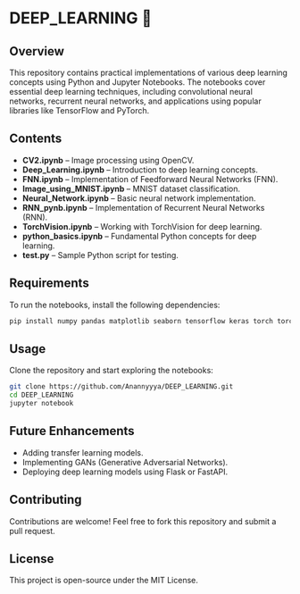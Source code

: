 # DEEP_LEARNING 🧠

## Overview
This repository contains practical implementations of various deep learning concepts using Python and Jupyter Notebooks. The notebooks cover essential deep learning techniques, including convolutional neural networks, recurrent neural networks, and applications using popular libraries like TensorFlow and PyTorch.

## Contents
- **CV2.ipynb** – Image processing using OpenCV.
- **Deep_Learning.ipynb** – Introduction to deep learning concepts.
- **FNN.ipynb** – Implementation of Feedforward Neural Networks (FNN).
- **Image_using_MNIST.ipynb** – MNIST dataset classification.
- **Neural_Network.ipynb** – Basic neural network implementation.
- **RNN_pynb.ipynb** – Implementation of Recurrent Neural Networks (RNN).
- **TorchVision.ipynb** – Working with TorchVision for deep learning.
- **python_basics.ipynb** – Fundamental Python concepts for deep learning.
- **test.py** – Sample Python script for testing.

## Requirements
To run the notebooks, install the following dependencies:

```bash
pip install numpy pandas matplotlib seaborn tensorflow keras torch torchvision opencv-python notebook
```

## Usage
Clone the repository and start exploring the notebooks:

```bash
git clone https://github.com/Anannyyya/DEEP_LEARNING.git
cd DEEP_LEARNING
jupyter notebook
```

## Future Enhancements
- Adding transfer learning models.
- Implementing GANs (Generative Adversarial Networks).
- Deploying deep learning models using Flask or FastAPI.

## Contributing
Contributions are welcome! Feel free to fork this repository and submit a pull request.

## License
This project is open-source under the MIT License.
